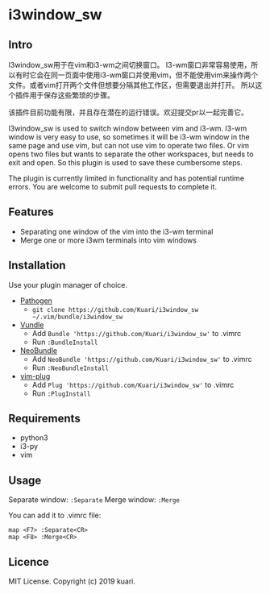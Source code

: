 # i3window_sw

## Intro

I3window_sw用于在vim和i3-wm之间切换窗口。 I3-wm窗口非常容易使用，所以有时它会在同一页面中使用i3-wm窗口并使用vim，但不能使用vim来操作两个文件。或者vim打开两个文件但想要分隔其他工作区，但需要退出并打开。 所以这个插件用于保存这些繁琐的步骤。

该插件目前功能有限，并且存在潜在的运行错误。欢迎提交pr以一起完善它。

I3window_sw is used to switch window between vim and i3-wm. I3-wm window is very easy to use, so sometimes it will be i3-wm window in the same page and use vim, but can not use vim to operate two files. Or vim opens two files but wants to separate the other workspaces, but needs to exit and open. So this plugin is used to save these cumbersome steps.

The plugin is currently limited in functionality and has potential runtime errors. You are welcome to submit pull requests to complete it.

## Features

* Separating one window of the vim into the i3-wm terminal
* Merge one or more i3wm terminals into vim windows

## Installation

Use your plugin manager of choice.

- [Pathogen](https://github.com/tpope/vim-pathogen)
  - `git clone https://github.com/Kuari/i3window_sw ~/.vim/bundle/i3window_sw`
- [Vundle](https://github.com/gmarik/vundle)
  - Add `Bundle 'https://github.com/Kuari/i3window_sw'` to .vimrc
  - Run `:BundleInstall`
- [NeoBundle](https://github.com/Shougo/neobundle.vim)
  - Add `NeoBundle 'https://github.com/Kuari/i3window_sw'` to .vimrc
  - Run `:NeoBundleInstall`
- [vim-plug](https://github.com/junegunn/vim-plug)
  - Add `Plug 'https://github.com/Kuari/i3window_sw'` to .vimrc
  - Run `:PlugInstall`

## Requirements

* python3
* i3-py
* vim

## Usage

Separate window:
    `:Separate`
Merge window:
    `:Merge`

You can add it to .vimrc file:
```
map <F7> :Separate<CR>
map <F8> :Merge<CR>
```

## Licence

MIT License. Copyright (c) 2019 kuari.
